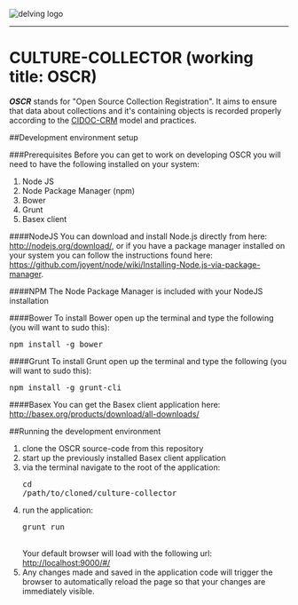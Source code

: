 ![delving logo](http://delving.eu/sites/all/themes/delving_pool/logo.png)

---
# CULTURE-COLLECTOR (working title: OSCR)
***OSCR*** stands for "Open Source Collection Registration". It aims to ensure that data about collections and it's containing objects is recorded properly according to the [CIDOC-CRM](http://www.cidoc-crm.org/) model and practices.



##Development environment setup

###Prerequisites
Before you can get to work on developing OSCR you will need to have the following installed on your system:

1. Node JS
2. Node Package Manager (npm)
3. Bower
4. Grunt
5. Basex client

####NodeJS
You can download and install Node.js directly from here: <http://nodejs.org/download/>, or if you have a package manager installed on your system you can follow the instructions found here: <https://github.com/joyent/node/wiki/Installing-Node.js-via-package-manager>.

####NPM
The Node Package Manager is included with your NodeJS installation

####Bower
To install Bower open up the terminal and type the following (you will want to sudo this):
<pre>npm install -g bower</pre>
	
####Grunt
To install Grunt open up the terminal and type the following (you will want to sudo this):
<pre>npm install -g grunt-cli</pre>
	
####Basex
You can get the Basex client application here: <http://basex.org/products/download/all-downloads/>

##Running the development environment
	
1. clone the OSCR source-code from this repository
2. start up the previously installed Basex client application
3. via the terminal navigate to the root of the application: <pre>cd /path/to/cloned/culture-collector</pre>
4. run the application: <pre>grunt run</pre>  
Your default browser will load with the following url: <http://localhost:9000/#/>
5. Any changes made and saved in the application code will trigger the browser to automatically reload the page so that your changes are immediately visible.


	


		
		
	

